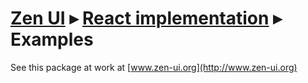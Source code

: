 # [Zen UI](https://github.com/ilyabogdanov/zen-ui/) &#x25B8; [React implementation](https://github.com/ilyabogdanov/zen-ui-react/) &#x25B8; Examples

See this package at work at [www.zen-ui.org](http://www.zen-ui.org)